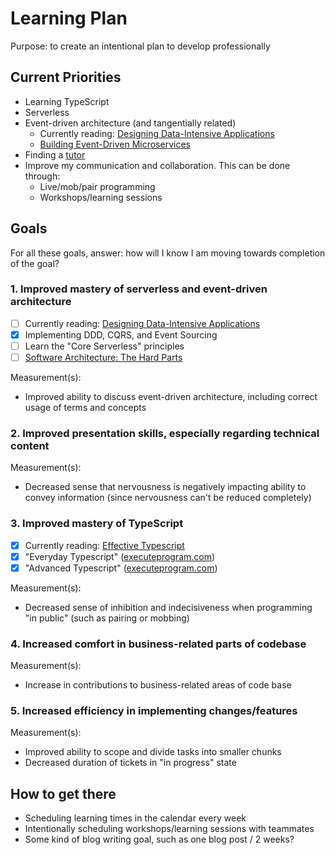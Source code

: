 # Learning Plan

Purpose: to create an intentional plan to develop professionally

## Current Priorities

- Learning TypeScript
- Serverless
- Event-driven architecture (and tangentially related)
  - Currently reading: [Designing Data-Intensive Applications](https://www.amazon.de/-/en/Martin-Kleppmann/dp/1449373321/ref=sr_1_1?keywords=datenintensive+anwendungen+gestalten&qid=1673550491&sprefix=designing+d%2Caps%2C101&sr=8-1)
  - [Building Event-Driven Microservices](https://www.amazon.de/-/en/gp/product/1492057894/ref=ox_sc_act_title_2?smid=A3JWKAKR8XB7XF&psc=1)
- Finding a [tutor](./tutoring_plan.md)
- Improve my communication and collaboration. This can be done through:
  - Live/mob/pair programming
  - Workshops/learning sessions

## Goals

For all these goals, answer: how will I know I am moving towards completion of the goal?

### 1. Improved mastery of serverless and event-driven architecture

- [ ] Currently reading: [Designing Data-Intensive Applications](https://www.amazon.de/-/en/Martin-Kleppmann/dp/1449373321/ref=sr_1_1?keywords=datenintensive+anwendungen+gestalten&qid=1673550491&sprefix=designing+d%2Caps%2C101&sr=8-1)
- [x] Implementing DDD, CQRS, and Event Sourcing
- [ ] Learn the "Core Serverless" principles
- [ ] [Software Architecture: The Hard Parts](https://www.amazon.de/-/en/gp/product/1492086894/ref=ox_sc_act_title_1?smid=A3JWKAKR8XB7XF&psc=1)

Measurement(s):

- Improved ability to discuss event-driven architecture, including correct usage of terms and concepts

### 2. Improved presentation skills, especially regarding technical content

Measurement(s):

- Decreased sense that nervousness is negatively impacting ability to convey information (since nervousness can't be reduced completely)

### 3. Improved mastery of TypeScript

- [x] Currently reading: [Effective Typescript](https://effectivetypescript.com/)
- [x] "Everyday Typescript" ([executeprogram.com](https://www.executeprogram.com/course))
- [x] "Advanced Typescript" ([executeprogram.com](https://www.executeprogram.com/course))

Measurement(s):

- Decreased sense of inhibition and indecisiveness when programming "in public" (such as pairing or mobbing)

### 4. Increased comfort in business-related parts of codebase

Measurement(s):

- Increase in contributions to business-related areas of code base

### 5. Increased efficiency in implementing changes/features

Measurement(s):

- Improved ability to scope and divide tasks into smaller chunks
- Decreased duration of tickets in "in progress" state

## How to get there

- Scheduling learning times in the calendar every week
- Intentionally scheduling workshops/learning sessions with teammates
- Some kind of blog writing goal, such as one blog post / 2 weeks?
